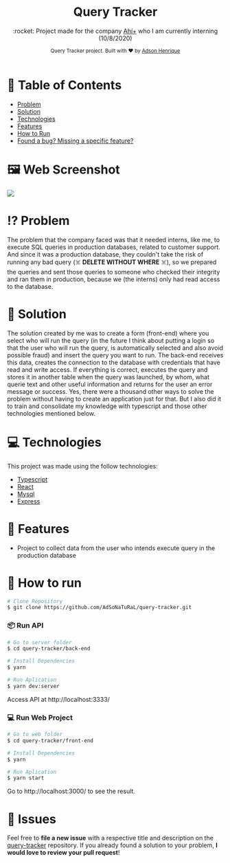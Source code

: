<h1 align="center">Query Tracker</h1>

<p align="center">:rocket: Project made for the company <a href="https://www.ahimas.es/">Ahí+</a> who I am currently interning (10/8/2020) </p>

<div align="center">
  <sub>Query Tracker project. Built with ❤︎ by
    <a href="https://github.com/AdSoNaTuRaL">Adson Henrique</a>
  </sub>
</div>

<br>

# :pushpin: Table of Contents

* [Problem](#interrobang-problem)
* [Solution](#thinking-solution)
* [Technologies](#computer-technologies)
* [Features](#rocket-features)
* [How to Run](#construction_worker-how-to-run)
* [Found a bug? Missing a specific feature?](#bug-issues)

# :framed_picture: Web Screenshot
<div>
   <img src="https://user-images.githubusercontent.com/26275918/94809370-ceb6fd80-03f2-11eb-8f23-944a16528ee4.png">
</div>

# :interrobang: Problem
The problem that the company faced was that it needed interns, like me, to execute SQL queries in production databases, related to customer support.
And since it was a production database, they couldn't take the risk of running any bad query (☠️ **DELETE WITHOUT WHERE** ☠️), so we prepared the queries
and sent those queries to someone who checked their integrity and ran them in production, because we (the interns) only had read access to the database.

# :thinking: Solution
The solution created by me was to create a form (front-end) where you select who will run the query (in the future I think about putting a login so that 
the user who will run the query, is automatically selected and also avoid possible fraud) and insert the query you want to run.
The back-end receives this data, creates the connection to the database with credentials that have read and write access.
If everything is correct, executes the query and stores it in another table when the query was launched, by whom, what querie text and other useful information and returns 
for the user an error message or success.
Yes, there were a thousand other ways to solve the problem without having to create an application just for that. But I also did it to train and consolidate my 
knowledge with typescript and those other technologies mentioned below.

# :computer: Technologies
This project was made using the follow technologies:

* [Typescript](https://www.typescriptlang.org/)      
* [React](https://reactjs.org/)
* [Mysql](https://github.com/mysqljs/mysql)
* [Express](https://expressjs.com/)      

# :rocket: Features

* Project to collect data from the user who intends execute query in the production database

# :construction_worker: How to run
```bash
# Clone Repository
$ git clone https://github.com/AdSoNaTuRaL/query-tracker.git
```
### 📦 Run API

```bash
# Go to server folder
$ cd query-tracker/back-end

# Install Dependencies
$ yarn

# Run Aplication
$ yarn dev:server
```
Access API at http://localhost:3333/

### 💻 Run Web Project

```bash
# Go to web folder
$ cd query-tracker/front-end

# Install Dependencies
$ yarn

# Run Aplication
$ yarn start
```
Go to http://localhost:3000/ to see the result.

# :bug: Issues

Feel free to **file a new issue** with a respective title and description on the [query-tracker](https://github.com/AdSoNaTuRaL/query-tracker/issues) repository. If you already found a solution to your problem, **I would love to review your pull request**!
